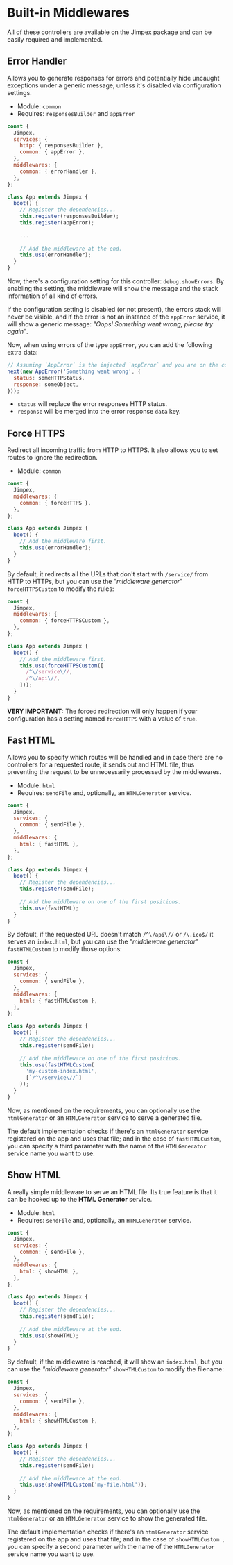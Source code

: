 # Built-in Middlewares

All of these controllers are available on the Jimpex package and can be easily required and implemented.

## Error Handler

Allows you to generate responses for errors and potentially hide uncaught exceptions under a generic message, unless it's disabled via configuration settings.

- Module: `common`
- Requires: `responsesBuilder` and `appError`

```js
const {
  Jimpex,
  services: {
    http: { responsesBuilder },
    common: { appError },
  },
  middlewares: {
    common: { errorHandler },
  },
};

class App extends Jimpex {
  boot() {
    // Register the dependencies...
    this.register(responsesBuilder);
    this.register(appError);
    
    ...
    
    // Add the middleware at the end.
    this.use(errorHandler);
  }
}
```

Now, there's a configuration setting for this controller: `debug.showErrors`. By enabling the setting, the middleware will show the message and the stack information of all kind of errors.

If the configuration setting is disabled (or not present), the errors stack will never be visible, and if the error is not an instance of the `appError` service, it will show a generic message: _"Oops! Something went wrong, please try again"_.

Now, when using errors of the type `appError`, you can add the following extra data:

```js
// Assuming `AppError` is the injected `appError` and you are on the context of a middleware
next(new AppError('Something went wrong', {
  status: someHTTPStatus,
  response: someObject,
}));
```

- `status` will replace the error responses HTTP status.
- `response` will be merged into the error response `data` key.

## Force HTTPS

Redirect all incoming traffic from HTTP to HTTPS. It also allows you to set routes to ignore the redirection.

- Module: `common`

```js
const {
  Jimpex,
  middlewares: {
    common: { forceHTTPS },
  },
};

class App extends Jimpex {
  boot() {
    // Add the middleware first.
    this.use(errorHandler);
  }
}
```

By default, it redirects all the URLs that don't start with `/service/` from HTTP to HTTPs, but you can use the _"middleware generator"_ `forceHTTPSCustom` to modify the rules:

```js
const {
  Jimpex,
  middlewares: {
    common: { forceHTTPSCustom },
  },
};

class App extends Jimpex {
  boot() {
    // Add the middleware first.
    this.use(forceHTTPSCustom([
      /^\/service\//,
      /^\/api\//,
    ]));
  }
}
```

**VERY IMPORTANT:** The forced redirection will only happen if your configuration has a setting named `forceHTTPS` with a value of `true`.

## Fast HTML

Allows you to specify which routes will be handled and in case there are no controllers for a requested route, it sends out and HTML file, thus preventing the request to be unnecessarily processed by the middlewares.

- Module: `html`
- Requires: `sendFile` and, optionally, an `HTMLGenerator` service.

```js
const {
  Jimpex,
  services: {
    common: { sendFile },
  },
  middlewares: {
    html: { fastHTML },
  },
};

class App extends Jimpex {
  boot() {
    // Register the dependencies...
    this.register(sendFile);
    
    // Add the middleware on one of the first positions.
    this.use(fastHTML);
  }
}
```

By default, if the requested URL doesn't match `/^\/api\//` or `/\.ico$/` it serves an `index.html`, but you can use the _"middleware generator"_ `fastHTMLCustom` to modify those options:

```js
const {
  Jimpex,
  services: {
    common: { sendFile },
  },
  middlewares: {
    html: { fastHTMLCustom },
  },
};

class App extends Jimpex {
  boot() {
    // Register the dependencies...
    this.register(sendFile);
    
    // Add the middleware on one of the first positions.
    this.use(fastHTMLCustom(
      'my-custom-index.html',
      [`/^\/service\//`]
    ));
  }
}
```

Now, as mentioned on the requirements, you can optionally use the `htmlGenerator` or an `HTMLGenerator` service to serve a generated file.

The default implementation checks if there's an `htmlGenerator` service registered on the app and uses that file; and in the case of `fastHTMLCustom`, you can specify a third parameter with the name of the `HTMLGenerator` service name you want to use.

## Show HTML

A really simple middleware to serve an HTML file. Its true feature is that it can be hooked up to the **HTML Generator** service.

- Module: `html`
- Requires: `sendFile` and, optionally, an `HTMLGenerator` service.

```js
const {
  Jimpex,
  services: {
    common: { sendFile },
  },
  middlewares: {
    html: { showHTML },
  },
};

class App extends Jimpex {
  boot() {
    // Register the dependencies...
    this.register(sendFile);
    
    // Add the middleware at the end.
    this.use(showHTML);
  }
}
```

By default, if the middleware is reached, it will show an `index.html`, but you can use the _"middleware generator"_ `showHTMLCustom` to modify the filename:

```js
const {
  Jimpex,
  services: {
    common: { sendFile },
  },
  middlewares: {
    html: { showHTMLCustom },
  },
};

class App extends Jimpex {
  boot() {
    // Register the dependencies...
    this.register(sendFile);
    
    // Add the middleware at the end.
    this.use(showHTMLCustom('my-file.html'));
  }
}
```

Now, as mentioned on the requirements, you can optionally use the `htmlGenerator` or an `HTMLGenerator` service to show the generated file.

The default implementation checks if there's an `htmlGenerator` service registered on the app and uses that file; and in the case of `showHTMLCustom `, you can specify a second parameter with the name of the `HTMLGenerator` service name you want to use.